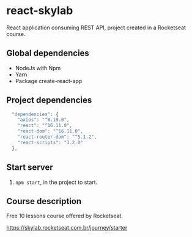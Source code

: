 # react-skylab
React application consuming REST API, project created in a Rocketseat course.

## Global dependencies
- NodeJs with Npm
- Yarn
- Package create-react-app

## Project dependencies
```js
  "dependencies": {
    "axios": "^0.19.0",
    "react": "^16.11.0",
    "react-dom": "^16.11.0",
    "react-router-dom": "^5.1.2",
    "react-scripts": "3.2.0"
  },
```

## Start server
1) `npm start`, in the project to start.

## Course description
Free 10 lessons course offered by Rocketseat.

https://skylab.rocketseat.com.br/journey/starter